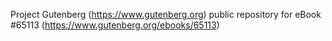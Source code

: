 Project Gutenberg (https://www.gutenberg.org) public repository for
eBook #65113 (https://www.gutenberg.org/ebooks/65113)
